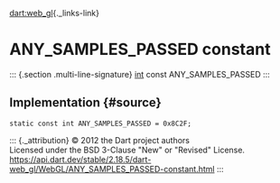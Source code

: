[dart:web\_gl](../../dart-web_gl/dart-web_gl-library){._links-link}

ANY\_SAMPLES\_PASSED constant
=============================

::: {.section .multi-line-signature}
[int](../../dart-core/int-class) const ANY\_SAMPLES\_PASSED
:::

Implementation {#source}
--------------

``` {.language-dart data-language="dart"}
static const int ANY_SAMPLES_PASSED = 0x8C2F;
```

::: {._attribution}
© 2012 the Dart project authors\
Licensed under the BSD 3-Clause \"New\" or \"Revised\" License.\
<https://api.dart.dev/stable/2.18.5/dart-web_gl/WebGL/ANY_SAMPLES_PASSED-constant.html>
:::
